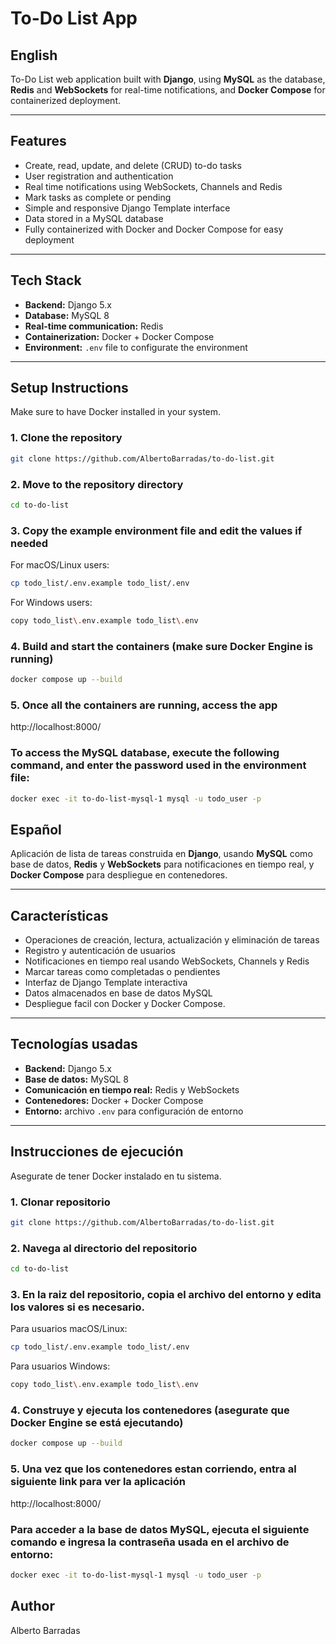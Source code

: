 # To-Do List App

## English

To-Do List web application built with **Django**, using **MySQL** as the database, **Redis** and **WebSockets** for real-time notifications, and **Docker Compose** for containerized deployment.

---

## Features

- Create, read, update, and delete (CRUD) to-do tasks  
- User registration and authentication
- Real time notifications using WebSockets, Channels and Redis
- Mark tasks as complete or pending  
- Simple and responsive Django Template interface  
- Data stored in a MySQL database    
- Fully containerized with Docker and Docker Compose for easy deployment

---

## Tech Stack

- **Backend:** Django 5.x 
- **Database:** MySQL 8  
- **Real-time communication:** Redis  
- **Containerization:** Docker + Docker Compose  
- **Environment:** `.env` file to configurate the environment 

---

## Setup Instructions
Make sure to have Docker installed in your system.
### 1️. Clone the repository

```bash
git clone https://github.com/AlbertoBarradas/to-do-list.git
```

### 2. Move to the repository directory
```bash
cd to-do-list
```

### 3. Copy the example environment file and edit the values if needed

For macOS/Linux users:
```bash
cp todo_list/.env.example todo_list/.env
```

For Windows users:
```bash
copy todo_list\.env.example todo_list\.env
```

### 4. Build and start the containers (make sure Docker Engine is running)
```bash
docker compose up --build
```

### 5. Once all the containers are running, access the app

http://localhost:8000/

### To access the MySQL database, execute the following command, and enter the password used in the environment file:
```bash
docker exec -it to-do-list-mysql-1 mysql -u todo_user -p
```


## Español

Aplicación de lista de tareas construida en **Django**, usando **MySQL** como base de datos, **Redis** y **WebSockets** para notificaciones en tiempo real, y **Docker Compose** para despliegue en contenedores.

---

## Características

- Operaciones de creación, lectura, actualización y eliminación de tareas
- Registro y autenticación de usuarios
- Notificaciones en tiempo real usando WebSockets, Channels y Redis
- Marcar tareas como completadas o pendientes
- Interfaz de Django Template interactiva
- Datos almacenados en base de datos MySQL    
- Despliegue facil con Docker y Docker Compose.

---

## Tecnologías usadas

- **Backend:** Django 5.x 
- **Base de datos:** MySQL 8  
- **Comunicación en tiempo real:** Redis y WebSockets 
- **Contenedores:** Docker + Docker Compose  
- **Entorno:** archivo `.env` para configuración de entorno  

---

## Instrucciones de ejecución
Asegurate de tener Docker instalado en tu sistema.

### 1️. Clonar repositorio

```bash
git clone https://github.com/AlbertoBarradas/to-do-list.git
```

### 2. Navega al directorio del repositorio
```bash
cd to-do-list
```

### 3. En la raiz del repositorio, copia el archivo del entorno y edita los valores si es necesario.

Para usuarios macOS/Linux:
```bash
cp todo_list/.env.example todo_list/.env
```

Para usuarios Windows:
```bash
copy todo_list\.env.example todo_list\.env
```

### 4. Construye y ejecuta los contenedores (asegurate que Docker Engine se está ejecutando)
```bash
docker compose up --build
```

### 5. Una vez que los contenedores estan corriendo, entra al siguiente link para ver la aplicación

http://localhost:8000/

### Para acceder a la base de datos MySQL, ejecuta el siguiente comando e ingresa la contraseña usada en el archivo de entorno:
```bash
docker exec -it to-do-list-mysql-1 mysql -u todo_user -p
```

## Author
Alberto Barradas
